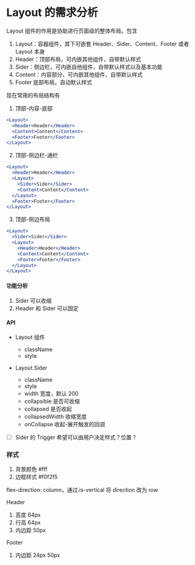# Layout 的需求分析

Layout 组件的作用是协助进行页面级的整体布局。包含

1. Layout：容器组件，其下可嵌套 Header、Sider、Content、Footer 或者 Layout 本身
2. Header：顶部布局，可内嵌其他组件，自带默认样式
3. Sider：侧边栏，可内嵌自他组件，自带默认样式以及基本功能
4. Content：内容部分，可内嵌其他组件，自带默认样式
5. Footer 底部布局，自动默认样式

现在常用的布局结构有

1. 顶部-内容-底部

```jsx
<Layout>
  <Header>Header</Header>
  <Content>Content</Content>
  <Footer>Footer</Footer>
</Layout>
```

2. 顶部-侧边栏-通栏

```jsx
<Layout>
  <Header>Header</Header>
  <Layout>
    <Sider>Sider</Sider>
    <Content>Content</Content>
  </Layout>
  <Footer>Footer</Footer>
</Layout>
```

3. 顶部-侧边布局

```jsx
<Layout>
  <Sider>Sider</Sider>
  <Layout>
    <Header>Header</Header>
    <Content>Content</Content>
    <Footer>Footer</Footer>
  </Layout>
</Layout>
```

#### 功能分析

1. Sider 可以收缩
2. Header 和 Sider 可以固定

#### API

- Layout 组件
  - className
  - style
- Layout.Sider

  - className
  - style
  - width 宽度，默认 200
  - collapsible 是否可收缩
  - collapsed 是否收起
  - collapsedWidth 收缩宽度
  - onCollapse 收起-展开触发的回调

- [ ] Sider 的 Trigger 希望可以由用户决定样式？位置？

### 样式

1. 背景颜色 #fff
2. 边框样式 #f0f2f5

flex-direction: column，通过.is-vertical 将 direction 改为 row

Header

1. 高度 64px
2. 行高 64px
3. 内边距 50px

Footer

1. 内边距 24px 50px
